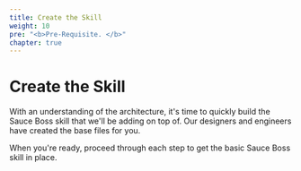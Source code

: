 ```yaml
---
title: Create the Skill
weight: 10
pre: "<b>Pre-Requisite. </b>"
chapter: true
---
```


# Create the Skill

With an understanding of the architecture, it's time to quickly build the Sauce Boss skill that we'll be adding on top of. Our designers and engineers have created the base files for you.

When you're ready, proceed through each step to get the basic Sauce Boss skill in place.